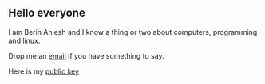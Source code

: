 ## Hello everyone

I am Berin Aniesh and I know a thing or two about computers, programming and linux.

Drop me an [email](mailto:berinaniesh@gmail.com) if you have something to say. 

Here is my [public key](https://keyserver.ubuntu.com/pks/lookup?op=get&search=0xf2343f79a7d479b4fd0b1876f7fff952c6f543f5)
